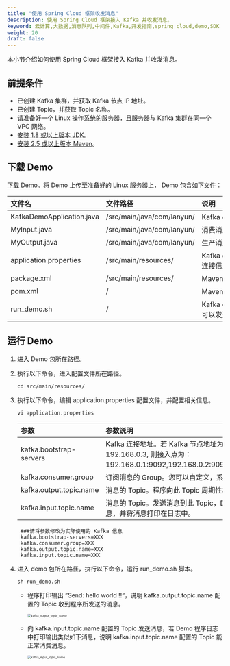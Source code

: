 ```yaml
---
title: "使用 Spring Cloud 框架收发消息"
description: 使用 Spring Cloud 框架接入 Kafka 并收发消息。
keyword: 云计算,大数据,消息队列,中间件,Kafka,开发指南,spring cloud,demo,SDK
weight: 20
draft: false
---
```


本小节介绍如何使用 Spring Cloud 框架接入 Kafka 并收发消息。

## 前提条件

- 已创建 Kafka 集群，并获取 Kafka 节点 IP 地址。
- 已创建 Topic，并获取 Topic 名称。
- 请准备好一个 Linux 操作系统的服务器，且服务器与 Kafka 集群在同一个 VPC 网络。
- [安装 1.8 或以上版本 JDK](https://www.oracle.com/java/technologies/javase-downloads.html)。
- [安装 2.5 或以上版本 Maven](http://maven.apache.org/download.cgi)。

## 下载 Demo

[下载 Demo](https://github.com/lanyunAppcenter/Kafka/tree/dev/example/kafka-spring-cloud)。将 Demo 上传至准备好的 Linux 服务器上， Demo 包含如下文件：
   
| <span style="display:inline-block;width:140px">文件名</span> | <span style="display:inline-block;width:200px">文件路径</span> | <span style="display:inline-block;width:320px">说明</span> |
| :----------------------------------------------------------- | :----------------------------------------------------------- | :--------------------------------------------------------- |
| KafkaDemoApplication.java                                    | /src/main/java/com/lanyun/                                | Kafka demo 应用程序。                                      |
| MyInput.java                                                 | /src/main/java/com/lanyun/                                | 消费消息的 API。                                           |
| MyOutput.java                                                | /src/main/java/com/lanyun/                                | 生产消息的 API。                                           |
| application.properties                                       | /src/main/resources/                                         | Kafka demo 配置文件，用于配置 Kafka 的连接信息。           |
| package.xml                                                  | /src/main/resources/                                         | Maven 基本信息。           |
| pom.xml                                                      | /                                                            | Maven 配置文件。                    |
| run_demo.sh                                                  | /                                                            | Kafka demo 应用程序执行脚本，通过该脚本可以发送和接收消息。  |

## 运行 Demo

1. 进入 Demo 包所在路径。

2. 执行以下命令，进入配置文件所在路径。
   
   ```
   cd src/main/resources/
   ```

3. 执行以下命令，编辑 application.properties 配置文件，并配置相关信息。
    ```
    vi application.properties
    ```

   | <span style="display:inline-block;width:140px">参数</span> | <span style="display:inline-block;width:520px">参数说明</span> |
   | :--------------------------------------------------------- | :----------------------------------------------------------- |
   | kafka.bootstrap-servers                                    | Kafka 连接地址。若 Kafka 节点地址为：192.168.0.1, 192.168.0.2, 192.168.0.3, 则接入点为：192.168.0.1:9092,192.168.0.2:9092,192.168.0.3:9092。 |
   | kafka.consumer.group                                       | 订阅消息的 Group。您可以自定义，系统将会自动创建一个 Group。  |
   | kafka.output.topic.name                                    | 消息的 Topic。程序向此 Topic 周期性地发送同一内容的消息。  |
   | kafka.input.topic.name                                     | 消息的 Topic。发送消息到此 Topic，Demo 程序会消费此 Topic 的消息，并将消息打印在日志中。  |

   ```properties
    ###请将参数修改为实际使用的 Kafka 信息
    kafka.bootstrap-servers=XXX
    kafka.consumer.group=XXX
    kafka.output.topic.name=XXX
    kafka.input.topic.name=XXX
   ```

4. 进入 demo 包所在路径，执行以下命令，运行 run_demo.sh 脚本。

   ```shell
   sh run_demo.sh
   ```

   - 程序打印输出 ”Send: hello world !!“，说明 kafka.output.topic.name 配置的 Topic 收到程序所发送的消息。

      <img src="../../../_images/kafka_output_topic_name.png" alt="kafka_output_topic_name" style="zoom:50%;" />   

   - 向 kafka.input.topic.name 配置的 Topic 发送消息，若 Demo 程序日志中打印输出类似如下消息，说明 kafka.input.topic.name 配置的 Topic 能正常消费消息。

      <img src="../../../_images/kafka_input_topic_name.png" alt="kafka_input_topic_name" style="zoom:50%;" />   



